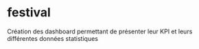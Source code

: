 # festival
Création des dashboard permettant de présenter leur KPI et leurs différentes données statistiques
